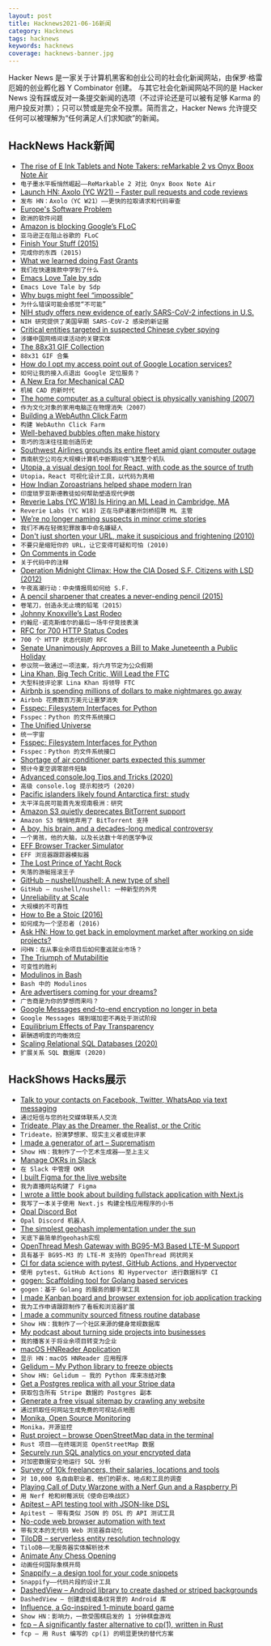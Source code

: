 ```yaml
---
layout: post
title: Hacknews2021-06-16新闻
category: Hacknews
tags: hacknews
keywords: hacknews
coverage: hacknews-banner.jpg
---
```


Hacker News 是一家关于计算机黑客和创业公司的社会化新闻网站，由保罗·格雷厄姆的创业孵化器 Y Combinator 创建。
与其它社会化新闻网站不同的是 Hacker News 没有踩或反对一条提交新闻的选项（不过评论还是可以被有足够 Karma 的用户投反对票）；只可以赞或是完全不投票。简而言之，Hacker News 允许提交任何可以被理解为“任何满足人们求知欲”的新闻。

## HackNews Hack新闻


- [The rise of E Ink Tablets and Note Takers: reMarkable 2 vs Onyx Boox Note Air](https://www.hanselman.com/blog/the-quiet-rise-of-e-ink-tablets-and-infinite-paper-note-takers-remarkable-2-vs-onyx-boox-note-air)
- `电子墨水平板悄然崛起——ReMarkable 2 对比 Onyx Boox Note Air`
- [Launch HN: Axolo (YC W21) – Faster pull requests and code reviews](item?id=27515468)
- `发布 HN：Axolo（YC W21）——更快的拉取请求和代码审查`
- [Europe's Software Problem](https://berthub.eu/articles/posts/europes-software-problem/)
- `欧洲的软件问题`
- [Amazon is blocking Google’s FLoC](https://digiday.com/media/amazon-is-blocking-googles-floc-and-that-could-seriously-weaken-the-fledgling-tracking-system/)
- `亚马逊正在阻止谷歌的 FLoC`
- [Finish Your Stuff (2015)](https://250bpm.com/blog:50/)
- `完成你的东西 (2015)`
- [What we learned doing Fast Grants](https://future.com/what-we-learned-doing-fast-grants/)
- `我们在快速拨款中学到了什么`
- [Emacs Love Tale by sdp](https://emacs.love/tales/emacs-love-tale-by-sdp.html)
- `Emacs Love Tale by Sdp`
- [Why bugs might feel “impossible”](https://jvns.ca/blog/2021/06/08/reasons-why-bugs-might-feel-impossible/)
- `为什么错误可能会感觉“不可能”`
- [NIH study offers new evidence of early SARS-CoV-2 infections in U.S.](https://www.nih.gov/news-events/news-releases/nih-study-offers-new-evidence-early-sars-cov-2-infections-us)
- `NIH 研究提供了美国早期 SARS-CoV-2 感染的新证据`
- [Critical entities targeted in suspected Chinese cyber spying](https://apnews.com/article/government-and-politics-hacking-technology-business-7350235e07d46ba5afc1238b553ea4b9)
- `涉嫌中国网络间谍活动的关键实体`
- [The 88x31 GIF Collection](http://cyber.dabamos.de/88x31/)
- `88x31 GIF 合集`
- [How do I opt my access point out of Google Location services?](https://support.google.com/maps/answer/1725632#how_opt_out&zippy=)
- `如何让我的接入点退出 Google 定位服务？`
- [A New Era for Mechanical CAD](https://queue.acm.org/detail.cfm?id=3469844)
- `机械 CAD 的新时代`
- [The home computer as a cultural object is physically vanishing (2007)](http://contemporary-home-computing.org/where-did-the-computer-go/)
- `作为文化对象的家用电脑正在物理消失（2007）`
- [Building a WebAuthn Click Farm](https://betterappsec.com/building-a-webauthn-click-farm-are-captchas-obsolete-bfab07bb798c)
- `构建 WebAuthn Click Farm`
- [Well-behaved bubbles often make history](https://future.a16z.com/well-behaved-bubbles-history-innovation/)
- `乖巧的泡沫往往能创造历史`
- [Southwest Airlines grounds its entire fleet amid giant computer outage](https://nypost.com/2021/06/15/southwest-airlines-grounds-all-flights-amid-computer-outage/)
- `西南航空公司在大规模计算机中断期间停飞其整个机队`
- [Utopia, a visual design tool for React, with code as the source of truth](https://utopia.app/)
- `Utopia，React 可视化设计工具，以代码为真相`
- [How Indian Zoroastrians helped shape modern Iran](https://lareviewofbooks.org/article/how-an-indian-religious-minority-shaped-modern-iran/)
- `印度琐罗亚斯德教徒如何帮助塑造现代伊朗`
- [Reverie Labs (YC W18) Is Hiring an ML Lead in Cambridge, MA](https://jobs.lever.co/reverielabs/d4599250-a05d-4d31-9810-12330b3c73e5)
- `Reverie Labs (YC W18) 正在马萨诸塞州剑桥招聘 ML 主管`
- [We’re no longer naming suspects in minor crime stories](https://blog.ap.org/behind-the-news/why-were-no-longer-naming-suspects-in-minor-crime-stories)
- `我们不再在轻微犯罪故事中命名嫌疑人`
- [Don't just shorten your URL, make it suspicious and frightening (2010)](http://shadyurl.com/create.php)
- `不要只是缩短你的 URL，让它变得可疑和可怕 (2010)`
- [On Comments in Code](https://henrikwarne.com/2021/06/15/on-comments-in-code/)
- `关于代码中的注释`
- [Operation Midnight Climax: How the CIA Dosed S.F. Citizens with LSD (2012)](https://www.sfweekly.com/news/operation-midnight-climax-how-the-cia-dosed-s-f-citizens-with-lsd/)
- `午夜高潮行动：中央情报局如何给 S.F.`
- [A pencil sharpener that creates a never-ending pencil (2015)](https://www.spoon-tamago.com/2015/04/01/tsunago-sharpener-never-ending-pencil/)
- `卷笔刀，创造永无止境的铅笔（2015）`
- [Johnny Knoxville’s Last Rodeo](https://www.gq.com/story/johnny-knoxvilles-last-rodeo/)
- `约翰尼·诺克斯维尔的最后一场牛仔竞技表演`
- [RFC for 700 HTTP Status Codes](https://github.com/joho/7XX-rfc)
- `700 个 HTTP 状态代码的 RFC`
- [Senate Unanimously Approves a Bill to Make Juneteenth a Public Holiday](https://www.npr.org/2021/06/15/1006934154/senate-unanimously-approves-a-bill-to-make-juneteenth-a-public-holiday)
- `参议院一致通过一项法案，将六月节定为公众假期`
- [Lina Khan, Big Tech Critic, Will Lead the FTC](https://www.npr.org/2021/06/15/1006807299/lina-khan-prominent-big-tech-critic-will-lead-the-ftc)
- `大型科技评论家 Lina Khan 将领导 FTC`
- [Airbnb is spending millions of dollars to make nightmares go away](https://www.tbsnews.net/analysis/airbnb-spending-millions-dollars-make-nightmares-go-away-261235)
- `Airbnb 花费数百万美元让噩梦消失`
- [Fsspec: Filesystem Interfaces for Python](https://filesystem-spec.readthedocs.io/en/latest/index.html#)
- `Fsspec：Python 的文件系统接口`
- [The Unified Universe](https://aeon.co/essays/how-physics-at-the-roots-of-reality-point-to-a-grand-unified-theory)
- `统一宇宙`
- [Fsspec: Filesystem Interfaces for Python](https://filesystem-spec.readthedocs.io/en/latest/index.html)
- `Fsspec：Python 的文件系统接口`
- [Shortage of air conditioner parts expected this summer](https://www.kswo.com/2021/05/28/shortage-of-air-conditioner-parts-expected-this-summer/)
- `预计今夏空调零部件短缺`
- [Advanced console.log Tips and Tricks (2020)](https://medium.com/nmc-techblog/advanced-console-log-tips-tricks-fa3762930bca)
- `高级 console.log 提示和技巧 (2020)`
- [Pacific islanders likely found Antarctica first: study](https://phys.org/news/2021-06-pacific-islanders-antarctica.html)
- `太平洋岛民可能首先发现南极洲：研究`
- [Amazon S3 quietly deprecates BitTorrent support](https://github.com/awsdocs/amazon-s3-userguide/commit/0d1759880ccb1818ab0f14129ba1321c519d2ac1)
- `Amazon S3 悄悄地弃用了 BitTorrent 支持`
- [A boy, his brain, and a decades-long medical controversy](https://www.wired.com/story/a-boy-his-brain-and-a-decades-long-medical-controversy/)
- `一个男孩，他的大脑，以及长达数十年的医学争议`
- [EFF Browser Tracker Simulator](https://firstpartysimulator.org/)
- `EFF 浏览器跟踪器模拟器`
- [The Lost Prince of Yacht Rock](https://narratively.com/the-lost-prince-of-yacht-rock/)
- `失落的游艇摇滚王子`
- [GitHub – nushell/nushell: A new type of shell](https://github.com/nushell/nushell)
- `GitHub – nushell/nushell: 一种新型的外壳`
- [Unreliability at Scale](https://blog.dshr.org/2021/06/unreliability-at-scale.html?m=1)
- `大规模的不可靠性`
- [How to Be a Stoic (2016)](https://www.newyorker.com/magazine/2016/12/19/how-to-be-a-stoic)
- `如何成为一个坚忍者 (2016)`
- [Ask HN: How to get back in employment market after working on side projects?](item?id=27501316)
- `问HN：在从事业余项目后如何重返就业市场？`
- [The Triumph of Mutabilitie](https://www.nybooks.com/articles/2021/07/01/spenser-faerie-queen-triumph-mutabilitie)
- `可变性的胜利`
- [Modulinos in Bash](https://blog.dnmfarrell.com/post/modulinos-in-bash/)
- `Bash 中的 Modulinos`
- [Are advertisers coming for your dreams?](https://www.sciencemag.org/news/2021/06/are-advertisers-coming-your-dreams)
- `广告商是为你的梦想而来吗？`
- [Google Messages end-to-end encryption no longer in beta](https://www.gsmarena.com/google_messages_endtoend_encryption_no_longer_in_beta-news-49606.php)
- `Google Messages 端到端加密不再处于测试阶段`
- [Equilibrium Effects of Pay Transparency](https://www.nber.org/papers/w28903)
- `薪酬透明度的均衡效应`
- [Scaling Relational SQL Databases (2020)](https://stribny.name/blog/2020/07/scaling-relational-sql-databases/)
- `扩展关系 SQL 数据库 (2020)`


## HackShows Hacks展示

- [ Talk to your contacts on Facebook, Twitter, WhatsApp via text messaging](https://fiotron.com)
- `通过短信与您的社交媒体联系人交流`
- [ Trideate, Play as the Dreamer, the Realist, or the Critic](https://trideate.com)
- `Trideate，扮演梦想家、现实主义者或批评家`
- [ I made a generator of art – Suprematism](https://tool.graphics/suprematism)
- `Show HN：我制作了一个艺术生成器——至上主义`
- [ Manage OKRs in Slack](https://dorodoro.co/)
- `在 Slack 中管理 OKR`
- [ I built Figma for the live website](https://graha.io)
- `我为直播网站构建了 Figma`
- [ I wrote a little book about building fullstack application with Next.js](https://fullstack-nextjs-in-action.taonan.lu/)
- `我写了一本关于使用 Next.js 构建全栈应用程序的小书`
- [ Opal Discord Bot](https://github.com/ryanbrwr/opal)
- `Opal Discord 机器人`
- [ The simplest geohash implementation under the sun](https://mro.name/g/u154)
- `天底下最简单的geohash实现`
- [ OpenThread Mesh Gateway with BG95-M3 Based LTE-M Support](https://lab5e.com/blog/2021/6/14/otbr/)
- `具有基于 BG95-M3 的 LTE-M 支持的 OpenThread 网状网关`
- [ CI for data science with pytest, GitHub Actions, and Hypervector](https://blog.hypervector.io/posts/2021-5-12-int-github.html)
- `使用 pytest、GitHub Actions 和 Hypervector 进行数据科学 CI`
- [ gogen: Scaffolding tool for Golang based services](https://github.com/praveenpenumaka/gogen/)
- `gogen：基于 Golang 的服务的脚手架工具`
- [ I made Kanban board and browser extension for job application tracking](https://profilehunt.net)
- `我为工作申请跟踪制作了看板和浏览器扩展`
- [ I made a community sourced fitness routine database](https://routinedb.com/routines)
- `Show HN：我制作了一个社区来源的健身常规数据库`
- [ My podcast about turning side projects into businesses](https://anchor.fm/wannabentrepreneur/episodes/1---Pilot-e10p1ba)
- `我的播客关于将业余项目转变为企业`
- [ macOS HNReader Application](https://github.com/mattrighetti/HNReaderApp)
- `显示 HN：macOS HNReader 应用程序`
- [ Gelidum – My Python library to freeze objects](https://github.com/diegojromerolopez/gelidum)
- `Show HN: Gelidum – 我的 Python 库来冻结对象`
- [ Get a Postgres replica with all your Stripe data](https://blog.syncinc.so/stripe-on-sync-inc)
- `获取包含所有 Stripe 数据的 Postgres 副本`
- [ Generate a free visual sitemap by crawling any website](https://rarchy.com/sitemaps/visual-sitemap-generator)
- `通过抓取任何网站生成免费的可视站点地图`
- [ Monika, Open Source Monitoring](https://monika.hyperjump.tech/)
- `Monika，开源监控`
- [ Rust project – browse OpenStreetMap data in the terminal](https://github.com/edouardpoitras/osm-geo-mapper)
- `Rust 项目——在终端浏览 OpenStreetMap 数据`
- [ Securely run SQL analytics on your encrypted data](https://github.com/mc2-project/mc2)
- `对加密数据安全地运行 SQL 分析`
- [ Survey of 10k freelancers, their salaries, locations and tools](https://contra.com/freelance-industry-report-2021/)
- `对 10,000 名自由职业者、他们的薪水、地点和工具的调查`
- [ Playing Call of Duty Warzone with a Nerf Gun and a Raspberry Pi](https://www.youtube.com/watch?v=ld0Pcy6F-3g)
- `用 Nerf 枪和树莓派玩《使命召唤战区》`
- [ Apitest – API testing tool with JSON-like DSL](https://github.com/sigoden/apitest)
- `Apitest – 带有类似 JSON 的 DSL 的 API 测试工具`
- [ No-code web browser automation with text](https://browserdaemon.com)
- `带有文本的无代码 Web 浏览器自动化`
- [ TiloDB – serverless entity resolution technology](https://tilodb.com/tilodb)
- `TiloDB——无服务器实体解析技术`
- [ Animate Any Chess Opening](https://deepnote.com/@jstastny/Chess-Openings-CuVqER2CT-qv1-TjJjNHLw)
- `动画任何国际象棋开局`
- [ Snappify – a design tool for your code snippets](https://snappify.io/editor/pro)
- `Snappify——代码片段的设计工具`
- [ DashedView – Android library to create dashed or striped backgrounds](https://github.com/MackHartley/DashedView)
- `DashedView – 创建虚线或条纹背景的 Android 库`
- [ Influence, a Go-inspired 1-minute board game](http://cintrest.com/influence/)
- `Show HN：影响力，一款受围棋启发的 1 分钟棋盘游戏`
- [ fcp – A significantly faster alternative to cp(1), written in Rust](https://github.com/Svetlitski/fcp)
- `fcp – 用 Rust 编写的 cp(1) 的明显更快的替代方案`

